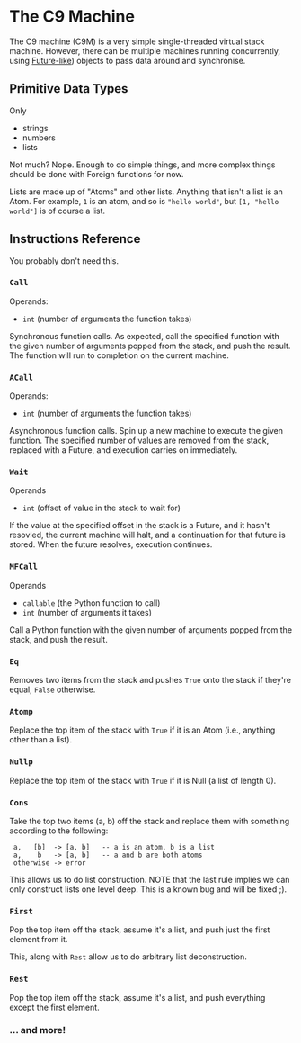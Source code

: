 # The C9 Machine

The C9 machine (C9M) is a very simple single-threaded virtual stack machine.
However, there can be multiple machines running concurrently, using
[Future-like](https://en.wikipedia.org/wiki/Futures_and_promises)) objects to
pass data around and synchronise.

## Primitive Data Types

Only
- strings
- numbers
- lists

Not much? Nope. Enough to do simple things, and more complex things should be
done with Foreign functions for now.

Lists are made up of "Atoms" and other lists. Anything that isn't a list is an
Atom. For example, `1` is an atom, and so is `"hello world"`, but `[1, "hello
world"]` is of course a list.


## Instructions Reference

You probably don't need this.

### `Call`

Operands:
- `int` (number of arguments the function takes)

Synchronous function calls. As expected, call the specified function with the
given number of arguments popped from the stack, and push the result. The
function will run to completion on the current machine.

### `ACall`

Operands:
- `int` (number of arguments the function takes)

Asynchronous function calls. Spin up a new machine to execute the given
function. The specified number of values are removed from the stack, replaced
with a Future, and execution carries on immediately.

### `Wait`

Operands
- `int` (offset of value in the stack to wait for)

If the value at the specified offset in the stack is a Future, and it hasn't
resovled, the current machine will halt, and a continuation for that future is
stored. When the future resolves, execution continues.

### `MFCall`

Operands
- `callable` (the Python function to call)
- `int` (number of arguments it takes)

Call a Python function with the given number of arguments popped from the stack,
and push the result.


### `Eq`

Removes two items from the stack and pushes `True` onto the stack if they're
equal, `False` otherwise.

### `Atomp`

Replace the top item of the stack with `True` if it is an Atom (i.e., anything
other than a list).

### `Nullp`

Replace the top item of the stack with `True` if it is Null (a list of length
0).

### `Cons`

Take the top two items (a, b) off the stack and replace them with something
according to the following:

```
 a,   [b]  -> [a, b]   -- a is an atom, b is a list
 a,    b   -> [a, b]   -- a and b are both atoms
 otherwise -> error    
```

This allows us to do list construction. NOTE that the last rule implies we can
only construct lists one level deep. This is a known bug and will be fixed ;).

### `First`

Pop the top item off the stack, assume it's a list, and push just the first
element from it.

This, along with `Rest` allow us to do arbitrary list deconstruction.

### `Rest`

Pop the top item off the stack, assume it's a list, and push everything except
the first element.


### ... and more!
